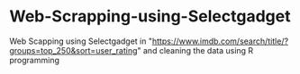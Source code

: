 # Web-Scrapping-using-Selectgadget
Web Scapping using Selectgadget in "https://www.imdb.com/search/title/?groups=top_250&sort=user_rating" and cleaning the data using R programming
